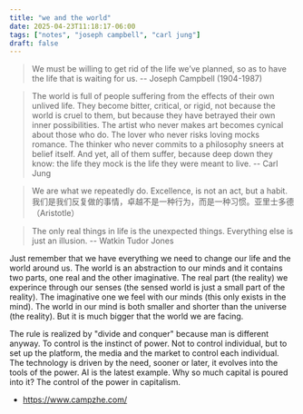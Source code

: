 ```yaml
---
title: "we and the world"
date: 2025-04-23T11:18:17-06:00
tags: ["notes", "joseph campbell", "carl jung"]
draft: false
---
```


> We must be willing to get rid of the life we’ve planned, so as to have the life that is waiting for us. -- Joseph Campbell (1904-1987)

> The world is full of people suffering from the effects of their own unlived life. They become bitter, critical, or rigid, not because the world is cruel to them, but because they have betrayed their own inner possibilities. The artist who never makes art becomes cynical about those who do.
The lover who never risks loving mocks romance. The thinker who never commits to a philosophy sneers at belief itself. And yet, all of them suffer, because deep down they know: the life they mock is the life they were meant to live. -- Carl Jung

> We are what we repeatedly do. Excellence, is not an act, but a habit. 我们是我们反复做的事情，卓越不是一种行为，而是一种习惯。亚里士多德（Aristotle）

> The only real things in life is the unexpected things. Everything else is just an illusion. -- Watkin Tudor Jones

Just remember that we have everything we need to change our life and the world around us. The world is an abstraction to our minds and it contains two parts, one real and the other imaginative. The real part (the reality) we experince through our senses (the sensed world is just a small part of the reality). The imaginative one we feel with our minds (this only exists in the mind). The world in our mind is both smaller and shorter than the universe (the reality). But it is much bigger that the world we are facing.
 
The rule is realized by "divide and conquer" because man is different anyway. To control is the instinct of power. Not to control individual, but to set up the platform, the media and the market to control each individual. The technology is driven by the need, sooner or later, it evolves into the tools of the power. AI is the latest example. Why so much capital is poured into it? The control of the power in capitalism.
 
* https://www.campzhe.com/

